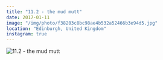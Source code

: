 ```yaml
---
title: "11.2 - the mud mutt"
date: 2017-01-11
image: "/img/photo/f38203c8bc98ae4b532a52466b3e94d5.jpg"
location: "Edinburgh, United Kingdom"
instagram: true
---
```


![11.2 - the mud mutt](/img/photo/f38203c8bc98ae4b532a52466b3e94d5.jpg)
